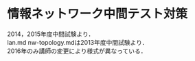 # 情報ネットワーク中間テスト対策
2014，2015年度中間試験より．  
lan.md nw-topology.mdは2013年度中間試験より．  
2016年のみ講師の変更により様式が異なっている．